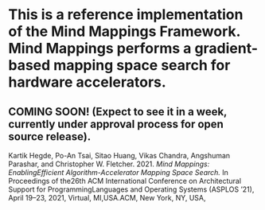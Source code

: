# This is a reference implementation of the Mind Mappings Framework. Mind Mappings performs a gradient-based mapping space search for hardware accelerators.

## COMING SOON! (Expect to see it in a week, currently under approval process for open source release).

Kartik  Hegde,  Po-An  Tsai,  Sitao  Huang,  Vikas  Chandra,  Angshuman Parashar, and Christopher W. Fletcher. 2021.
*Mind Mappings: EnablingEfficient Algorithm-Accelerator Mapping Space Search.* 
In Proceedings of the26th ACM International Conference on Architectural Support for ProgrammingLanguages and Operating Systems (ASPLOS ’21), 
April 19–23, 2021, Virtual, MI,USA.ACM, New York, NY, USA,

